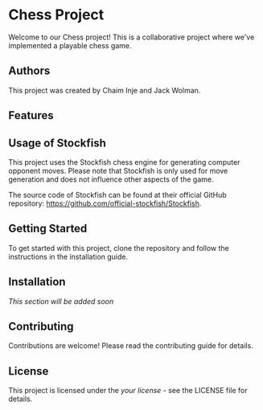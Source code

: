 # Chess Project

Welcome to our Chess project! This is a collaborative project where we've implemented a playable chess game.

## Authors

This project was created by Chaim Inje and Jack Wolman. 

## Features

## Usage of Stockfish

This project uses the Stockfish chess engine for generating computer opponent moves. Please note that Stockfish is only used for move generation and does not influence other aspects of the game.

The source code of Stockfish can be found at their official GitHub repository: https://github.com/official-stockfish/Stockfish.

## Getting Started

To get started with this project, clone the repository and follow the instructions in the installation guide.

## Installation

*This section will be added soon*

## Contributing

Contributions are welcome! Please read the contributing guide for details.

## License

This project is licensed under the *your license* - see the LICENSE file for details.
